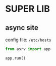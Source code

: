 # SUPER LIB

## async site

config file:
`/etc/hosts`
```python
from asrv import app

app.run()
```
 

